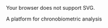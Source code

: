<div class="hero-block">
  <div class="hero-monitor">
    <!--
      Must use an "object" tag rather than an "img" tag because the Scalable Vector Graphics (SVG) includes an embedded image element, which is not rendered by img.
    -->
    <object class="hero-image" type="image/svg+xml" typemustmatch="true" data="images/hero-heart.svg" >
      Your browser does not support SVG.
    </object>
  </div>
  <p class="hero-tagline">
    A platform for chronobiometric analysis
  </p>
</div>